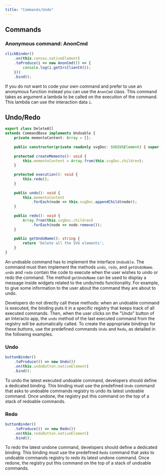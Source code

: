 ```yaml
---
title: "Commands/Undo"
---
```


## Commands

### Anonymous command: AnonCmd

```ts
clickBinder()
    .on(this.canvas.nativeElement)
    .toProduce(i => new AnonCmd(() => {
        console.log(i.getSrcClientX());
    }))
    .bind();
```

If you do not want to code your own command and prefer to use an anonymous function instead you can use the `AnonCmd` class.
This command takes as argument a lambda to be called on the execution of the command.
This lambda can use the interaction data `i`.

## Undo/Redo

```ts
export class DeleteAll
extends CommandBase implements Undoable {
    private mementoContent: Array = [];
    
    public constructor(private readonly svgDoc: SVGSVGElement) { super(); }
    
    protected createMemento(): void {
        this.mementoContent = Array.from(this.svgDoc.children);
    }
    
    protected execution(): void {
        this.redo();
    }
    
    public undo(): void {
        this.mementoContent
            .forEach(node => this.svgDoc.appendChild(node));
    }
    
    public redo(): void {
        Array.from(this.svgDoc.children)
            .forEach(node => node.remove());
    }
    
    public getUndoName(): string {
        return 'Delete all the SVG elements';
    }
}
```

[//]: # "TODO: Clarify: implements Undoable or extends UndoableCommand?"

An undoable command has to implement the interface `Undoable`.
The command must then implement the methods `undo`, `redo`, and `getUndoName`.
`undo` and `redo` contain the code to execute when the user wishes to undo or redo the command.
The method `getUndoName` can be used to display a message inside widgets related to the undo/redo functionality.
For example, to give some information to the user about the command they are about to undo.

Developers do not directly call these methods: when an undoable command is executed, the binding puts it in a specific registry
that keeps track of all executed commands. Then, when the user clicks on the "Undo" button of an Interacto app,
the `undo` method of the last executed command from the registry will be automatically called.
To create the appropriate bindings for these buttons, use the predefined commands `Undo` and `Redo`,
as detailed in the following examples.

### Undo

```ts
buttonBinder()
    .toProduce(() => new Undo())
    .on(this.undoButton.nativeElement)
    .bind();
```

To undo the latest executed undoable command, developers should define a dedicated binding.
This binding must use the predefined `Undo` command that asks to undoable commands registry to undo its latest undoable command.
Once undone, the registry put this command on the top of a stack of redoable commands.

### Redo

```ts
buttonBinder()
    .toProduce(() => new Redo())
    .on(this.redoButton.nativeElement)
    .bind();
```

To redo the latest undone command, developers should define a dedicated binding.
This binding must use the predefined `Redo` command that asks to undoable commands registry to redo its latest undone command.
Once redone, the registry put this command on the top of a stack of undoable commands.
